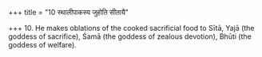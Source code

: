 +++
title = "10 स्थालीपाकस्य जुहोति सीतायै"

+++
10. He makes oblations of the cooked sacrificial food to Sītā, Yajā (the goddess of sacrifice), Śamā (the goddess of zealous devotion), Bhūti (the goddess of welfare).

